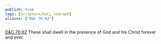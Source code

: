 ```yaml
---
publish: true
tags: [Scripture/DaC, noGraph]
aliases: ["D&C 76:62"]
---
```

[D&C 76:62](https://churchofjesuschrist.org/study/scriptures/dc-testament/dc/76?lang=eng&id=p62#p62) These shall dwell in the presence of God and his Christ forever and ever.
